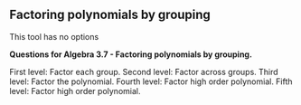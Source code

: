 ## Factoring polynomials by grouping
This tool has no options

**Questions for Algebra 3.7 - Factoring polynomials by grouping.**

First level: Factor each group.
Second level: Factor across groups.
Third level: Factor the polynomial.
Fourth level: Factor high order polynomial.
Fifth level: Factor high order polynomial.

